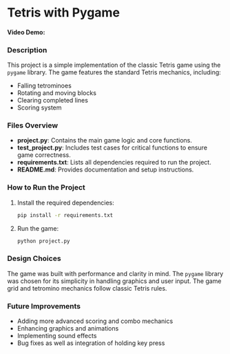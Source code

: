 # Tetris with Pygame

#### Video Demo: <URL HERE>

### Description
This project is a simple implementation of the classic Tetris game using the `pygame` library. The game features the standard Tetris mechanics, including:

- Falling tetrominoes
- Rotating and moving blocks
- Clearing completed lines
- Scoring system

### Files Overview

- **project.py**: Contains the main game logic and core functions.
- **test_project.py**: Includes test cases for critical functions to ensure game correctness.
- **requirements.txt**: Lists all dependencies required to run the project.
- **README.md**: Provides documentation and setup instructions.

### How to Run the Project
1. Install the required dependencies:
    ```bash
    pip install -r requirements.txt
    ```

2. Run the game:
    ```bash
    python project.py
    ```

### Design Choices
The game was built with performance and clarity in mind. The `pygame` library was chosen for its simplicity in handling graphics and user input. The game grid and tetromino mechanics follow classic Tetris rules.

### Future Improvements
- Adding more advanced scoring and combo mechanics
- Enhancing graphics and animations
- Implementing sound effects
- Bug fixes as well as integration of holding key press
